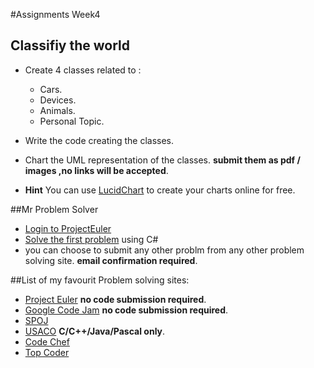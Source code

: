 #Assignments Week4

## Classifiy the world 
- Create 4 classes related to :
	- Cars.
	- Devices.
	- Animals.
	- Personal Topic.

- Write the code creating the classes.
- Chart the UML representation of the classes. **submit them as pdf / images ,no links will be accepted**.
- **Hint** You can use [LucidChart][3] to create your charts online for free.




##Mr Problem Solver
- [Login to ProjectEuler][1]
- [Solve the first problem][2] using C#
- you can choose to submit any other problm from any other problem solving site. **email confirmation required**.


##List of my favourit Problem solving sites:
- [Project Euler][1]  **no code submission required**.
- [Google Code Jam][4] **no code submission required**.
- [SPOJ][5] 
- [USACO][8]  **C/C++/Java/Pascal only**.
- [Code Chef][6]
- [Top Coder][7]


[1]:http://projecteuler.net
[2]:http://projecteuler.net/problem=1

[3]:https://www.lucidchart.com

[4]:https://code.google.com/codejam/contests.html
[5]:http://www.spoj.com/
[6]:http://www.codechef.com/
[7]:http://www.topcoder.com/
[8]:http://cerberus.delos.com:790/usacogate
	

